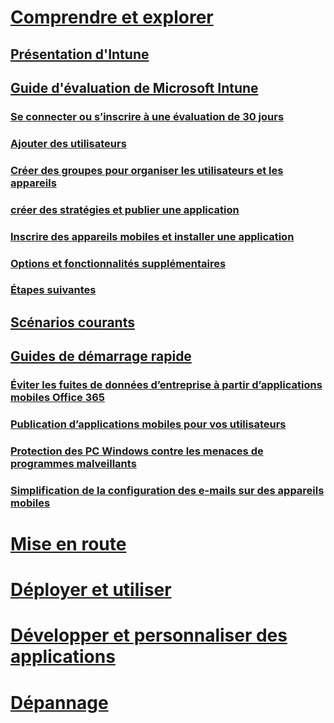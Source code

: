 # [Comprendre et explorer](introduction-to-microsoft-intune.md)
## [Présentation d'Intune](introduction-to-microsoft-intune.md)
## [Guide d'évaluation de Microsoft Intune](get-started-with-a-30-day-trial-of-microsoft-intune.md)
### [Se connecter ou s’inscrire à une évaluation de 30 jours](get-started-with-a-30-day-trial-of-microsoft-intune-step-1.md)
### [Ajouter des utilisateurs](get-started-with-a-30-day-trial-of-microsoft-intune-step-2.md)
### [Créer des groupes pour organiser les utilisateurs et les appareils](get-started-with-a-30-day-trial-of-microsoft-intune-step-3.md)
### [créer des stratégies et publier une application](get-started-with-a-30-day-trial-of-microsoft-intune-step-4.md)
### [Inscrire des appareils mobiles et installer une application](get-started-with-a-30-day-trial-of-microsoft-intune-step-5.md)
### [Options et fonctionnalités supplémentaires](get-started-with-a-30-day-trial-of-microsoft-intune-step-6.md)
### [Étapes suivantes](get-started-with-a-30-day-trial-of-microsoft-intune-step-7.md)
## [Scénarios courants](common-ways-to-use-intune.md)
## [Guides de démarrage rapide](prevent-company-data-leaks-from-Office-365-mobile-apps.md)
### [Éviter les fuites de données d’entreprise à partir d’applications mobiles Office 365](prevent-company-data-leaks-from-Office-365-mobile-apps.md)
### [Publication d’applications mobiles pour vos utilisateurs](publish-mobile-apps-to-users.md)
### [Protection des PC Windows contre les menaces de programmes malveillants](protect-pcs-against-malware-threats.md)
### [Simplification de la configuration des e-mails sur des appareils mobiles](simplify-email-configuration-on-mobile-devices.md)

# [Mise en route](/intune/get-started/what-to-know-before-you-start-microsoft-intune)
<!-- # [Plan and Design](/intune/plan-design/ways-to-do-enterprise-mobility) -->
# [Déployer et utiliser](/intune/deploy-use/overview-of-device-and-app-lifecycles-in-microsoft-intune)
# [Développer et personnaliser des applications](/intune/develop/intune-app-sdk)
# [Dépannage](/intune/troubleshoot/general-troubleshooting-tips-for-microsoft-intune)


<!--HONumber=Aug16_HO4-->


